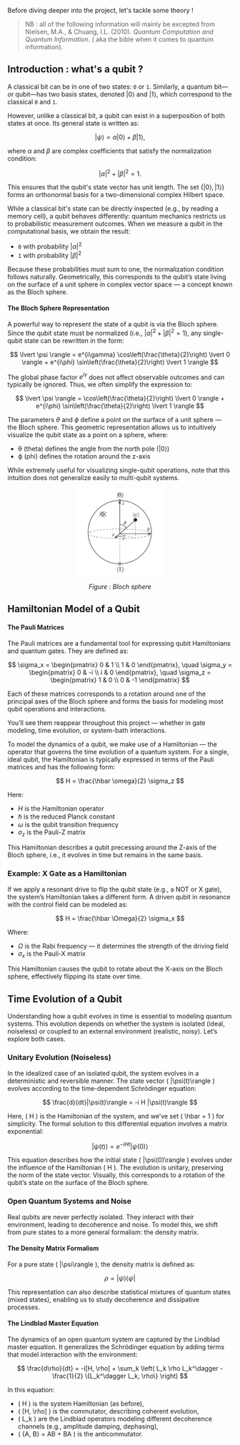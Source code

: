 Before diving deeper into the project, let's tackle some theory ! 

> NB : all of the following information will mainly be excepted from Nielsen, M.A., & Chuang, I.L. (2010). *Quantum Computation and Quantum Information*. ( aka the bible when it comes to quantum information).

## Introduction : what's a qubit ? 

A classical bit can be in one of two states: `0` or `1`. Similarly, a quantum bit—or qubit—has two basis states, denoted $\lvert 0 \rangle$ and $\lvert 1 \rangle$, which correspond to the classical `0` and `1`. 

However, unlike a classical bit, a qubit can exist in a superposition of both states at once. Its general state is written as:

$$
\lvert \psi \rangle = \alpha \lvert 0 \rangle + \beta \lvert 1 \rangle,
$$

where $\alpha$ and $\beta$ are complex coefficients that satisfy the normalization condition:

$$
|\alpha|^2 + |\beta|^2 = 1.
$$

This ensures that the qubit's state vector has unit length. The set $\{ \lvert 0 \rangle, \lvert 1 \rangle \}$ forms an orthonormal basis for a two-dimensional complex Hilbert space.

While a classical bit's state can be directly inspected (e.g., by reading a memory cell), a qubit behaves differently: quantum mechanics restricts us to probabilistic measurement outcomes. When we measure a qubit in the computational basis, we obtain the result:

- `0` with probability $|\alpha|^2$
- `1` with probability $|\beta|^2$

Because these probabilities must sum to one, the normalization condition follows naturally. Geometrically, this corresponds to the qubit’s state living on the surface of a unit sphere in complex vector space — a concept known as the Bloch sphere.

<!-- ## Physical Realizations of a Qubit

Despite their abstract mathematical description, qubits are very much real — their behavior has been experimentally verified across a wide range of systems. Different physical systems can be used to implement qubits, including:

- The two polarization states of a photon
- The spin states of a nucleus in a magnetic field
- Discrete energy levels of an electron in an atom (e.g., ground and excited states)

For instance, in atomic systems, we can encode $\lvert 0 \rangle$ as the ground state and $\lvert 1 \rangle$ as the excited state. By shining a laser with precisely tuned energy, it's possible to transition the electron between these states. Even more intriguingly, we can perform a "partial" excitation — for example, by reducing the pulse duration — to place the qubit into a superposition such as the state $\lvert + \rangle$.

Although there's been much philosophical debate about the interpretation of superposition and the probabilistic nature of quantum measurement, this project focuses on developing predictive models and visual tools rooted in mathematics and physics. -->

#### The Bloch Sphere Representation

A powerful way to represent the state of a qubit is via the Bloch sphere. Since the qubit state must be normalized (i.e., $|\alpha|^2 + |\beta|^2 = 1$), any single-qubit state can be rewritten in the form:

$$
\lvert \psi \rangle = e^{i\gamma} \cos\left(\frac{\theta}{2}\right) \lvert 0 \rangle + e^{i\phi} \sin\left(\frac{\theta}{2}\right) \lvert 1 \rangle
$$

The global phase factor $e^{i\gamma}$ does not affect observable outcomes and can typically be ignored. Thus, we often simplify the expression to:

$$
\lvert \psi \rangle = \cos\left(\frac{\theta}{2}\right) \lvert 0 \rangle + e^{i\phi} \sin\left(\frac{\theta}{2}\right) \lvert 1 \rangle
$$

The parameters $\theta$ and $\phi$ define a point on the surface of a unit sphere — the Bloch sphere. This geometric representation allows us to intuitively visualize the qubit state as a point on a sphere, where:

- θ (theta) defines the angle from the north pole (|0⟩)
- ϕ (phi) defines the rotation around the z-axis

While extremely useful for visualizing single-qubit operations, note that this intuition does not generalize easily to multi-qubit systems.

<div align="center">
    <img src="./images/bloch_sphere_scheme.png" alt="Proportion de machines par type" width="200px"/>
    <p><em>Figure : Bloch sphere</em></p>
</div>


## Hamiltonian Model of a Qubit

#### The Pauli Matrices

The Pauli matrices are a fundamental tool for expressing qubit Hamiltonians and quantum gates. They are defined as:

$$
\sigma_x = \begin{pmatrix} 0 & 1 \\ 1 & 0 \end{pmatrix}, \quad
\sigma_y = \begin{pmatrix} 0 & -i \\ i & 0 \end{pmatrix}, \quad
\sigma_z = \begin{pmatrix} 1 & 0 \\ 0 & -1 \end{pmatrix}
$$

Each of these matrices corresponds to a rotation around one of the principal axes of the Bloch sphere and forms the basis for modeling most qubit operations and interactions.

You’ll see them reappear throughout this project — whether in gate modeling, time evolution, or system-bath interactions.

To model the dynamics of a qubit, we make use of a Hamiltonian — the operator that governs the time evolution of a quantum system. For a single, ideal qubit, the Hamiltonian is typically expressed in terms of the Pauli matrices and has the following form:

$$
H = \frac{\hbar \omega}{2} \sigma_z
$$

Here:

- $H$ is the Hamiltonian operator
- $\hbar$ is the reduced Planck constant
- $\omega$ is the qubit transition frequency
- $\sigma_z$ is the Pauli-Z matrix

This Hamiltonian describes a qubit precessing around the Z-axis of the Bloch sphere, i.e., it evolves in time but remains in the same basis.

### Example: X Gate as a Hamiltonian

If we apply a resonant drive to flip the qubit state (e.g., a NOT or X gate), the system’s Hamiltonian takes a different form. A driven qubit in resonance with the control field can be modeled as:

$$
H = \frac{\hbar \Omega}{2} \sigma_x
$$

Where:

- $\Omega$ is the Rabi frequency — it determines the strength of the driving field
- $\sigma_x$ is the Pauli-X matrix

This Hamiltonian causes the qubit to rotate about the X-axis on the Bloch sphere, effectively flipping its state over time.

## Time Evolution of a Qubit

Understanding how a qubit evolves in time is essential to modeling quantum systems. This evolution depends on whether the system is isolated (ideal, noiseless) or coupled to an external environment (realistic, noisy). Let’s explore both cases.

### Unitary Evolution (Noiseless)

In the idealized case of an isolated qubit, the system evolves in a deterministic and reversible manner. The state vector \( |\psi(t)\rangle \) evolves according to the time-dependent Schrödinger equation:

$$
\frac{d}{dt}|\psi(t)\rangle = -i H |\psi(t)\rangle
$$

Here, \( H \) is the Hamiltonian of the system, and we’ve set \( \hbar = 1 \) for simplicity. The formal solution to this differential equation involves a matrix exponential:

$$
|\psi(t)\rangle = e^{-i H t} |\psi(0)\rangle
$$

This equation describes how the initial state \( |\psi(0)\rangle \) evolves under the influence of the Hamiltonian \( H \). The evolution is unitary, preserving the norm of the state vector. Visually, this corresponds to a rotation of the qubit’s state on the surface of the Bloch sphere.

### Open Quantum Systems and Noise

Real qubits are never perfectly isolated. They interact with their environment, leading to decoherence and noise. To model this, we shift from pure states to a more general formalism: the density matrix.

#### The Density Matrix Formalism

For a pure state \( |\psi\rangle \), the density matrix is defined as:

$$
\rho = |\psi\rangle \langle \psi|
$$

This representation can also describe statistical mixtures of quantum states (mixed states), enabling us to study decoherence and dissipative processes.

#### The Lindblad Master Equation

The dynamics of an open quantum system are captured by the Lindblad master equation. It generalizes the Schrödinger equation by adding terms that model interaction with the environment:

$$
\frac{d\rho}{dt} = -i[H, \rho] + \sum_k \left( L_k \rho L_k^\dagger - \frac{1}{2} \{L_k^\dagger L_k, \rho\} \right)
$$

In this equation:

- \( H \) is the system Hamiltonian (as before),
- \( [H, \rho] \) is the commutator, describing coherent evolution,
- \( L_k \) are the Lindblad operators modeling different decoherence channels (e.g., amplitude damping, dephasing),
- \( \{A, B\} = AB + BA \) is the anticommutator.







<!-- plan grosso merdo : 

1. Introduction : Qu’est-ce qu’un qubit physique ?
qubit : états |0⟩, |1⟩, superposition
Représentation vectorielle (état pur : ψ = α|0⟩ + β|1⟩, norme 1)
Sphère de Bloch

1. Modèle Hamiltonien du qubit
hamiltonien d’un qubit idéal : H = ℏωσz/2
Exemple avec une porte X : H = ℏΩσx/2
Matrices de Pauli : σx, σy, σz

1. Évolution sans bruit (unitaire)
Équation de Schrödinger : d|ψ⟩/dt = -iH|ψ⟩
Exponentielle de matrice : |ψ(t)⟩ = exp(-iHt)|ψ(0)⟩

1. Évolution avec bruit (ouverture du système)
approche densité de matrice : ρ = |ψ⟩⟨ψ| (pour un état pur), généralisation aux états mixtes
Équation de Lindblad (master equation) : dρ/dt = -i[H, ρ] + ∑k (LkρLk† - ½{Lk†Lk, ρ})

1. Canaux de bruit :
Relaxation (T₁) : L = √γ σ⁻
Déphasing (T₂) : L = √γ σz
Dépolarisation

1. Implémentation avec QuTiP
utilisation de qutip.Qobj, mesolve, lindblad_dissipator
liens vers documentation QuTiP : https://qutip.org/docs/latest/

paramètres physiques
Fréquences typiques des transmons : 4–7 GHz
Valeurs réalistes de T₁, T₂ : 10–100 μs
Gate time : 10–100 ns

Visualisation
Représentation de ρ(t) sur la sphère de Bloch
Fidélité (fidelity) avec un état cible

Références
Devoret & Schoelkopf (Yale) – “Superconducting Circuits for Quantum Information”
Preskill Lecture Notes (Quantum Computation)
QuTiP documentation : https://qutip.org
IBM Qiskit textbook -->
